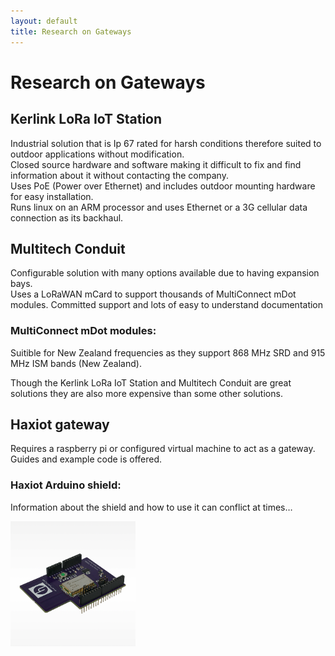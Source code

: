 ```yaml
---
layout: default
title: Research on Gateways
---
```


# Research on Gateways

## Kerlink LoRa IoT Station
Industrial solution that is Ip 67 rated for harsh conditions therefore suited to outdoor applications without modification.  
Closed source hardware and software making it difficult to fix and find information about it without contacting the company.  
Uses PoE (Power over Ethernet) and includes outdoor mounting hardware for easy installation.  
Runs linux on an ARM processor and uses Ethernet or a 3G cellular data connection as its backhaul.


## Multitech Conduit

Configurable solution with many options available due to having expansion bays.  
Uses a LoRaWAN mCard to support thousands of MultiConnect mDot modules.
Committed support and lots of easy to understand documentation

### MultiConnect mDot modules:
Suitible for New Zealand frequencies as they support 868 MHz SRD 
and 915 MHz ISM bands (New Zealand).

Though the Kerlink LoRa IoT Station and Multitech Conduit are great solutions they are also more expensive than some other solutions.

## Haxiot gateway
Requires a raspberry pi or configured virtual machine to act as a gateway.
Guides and example code is offered.


### Haxiot Arduino shield:
Information about the shield and how to use it can 
conflict at times…

<img src="haxiot_shield.png" width="200px" height="200px">
